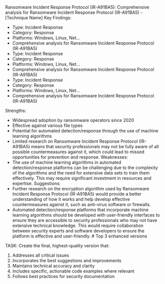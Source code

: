Ransomware Incident Response Protocol (IR-A91BA5): Comprehensive analysis for Ransomware Incident Response Protocol (IR-A91BA5) - [Technique Name]
Key Findings:
- Type: Incident Response
- Category: Response
- Platforms: Windows, Linux, Net...
- Comprehensive analysis for Ransomware Incident Response Protocol (IR-A91BA5)
- Type: Incident Response
- Category: Response
- Platforms: Windows, Linux, Net...
- Comprehensive analysis for Ransomware Incident Response Protocol (IR-A91BA5)
- Type: Incident Response
- Category: Response
- Platforms: Windows, Linux, Net...
- Comprehensive analysis for Ransomware Incident Response Protocol (IR-A91BA5)

Strengths:
- Widespread adoption by ransomware operators since 2020
- Effective against various file types
- Potential for automated detection/response through the use of machine learning algorithms
- Limited research on Ransomware Incident Response Protocol (IR-A91BA5) means that security professionals may not be fully aware of all possible countermeasures against it, which could lead to missed opportunities for prevention and response.
Weaknesses:
- The use of machine learning algorithms in automated detection/response platforms can be challenging due to the complexity of the algorithms and the need for extensive data sets to train them effectively. This may require significant investment in resources and expertise.
Suggestions:
- Further research on the encryption algorithm used by Ransomware Incident Response Protocol (IR-A91BA5) would provide a better understanding of how it works and help develop effective countermeasures against it, such as anti-virus software or firewalls.
- Automated detection/response platforms that incorporate machine learning algorithms should be developed with user-friendly interfaces to ensure they are accessible to security professionals who may not have extensive technical knowledge. This would require collaboration between security experts and software developers to ensure the platform is effective and user-friendly.  # Top 3 enhanced versions

TASK: Create the final, highest-quality version that:
1. Addresses all critical issues
2. Incorporates the best suggestions and improvements
3. Maintains technical accuracy and clarity
4. Includes specific, actionable code examples where relevant
5. Follows best practices for security documentation